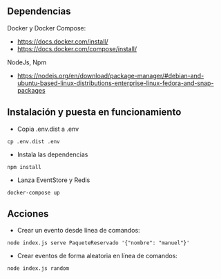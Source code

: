 Dependencias
---
Docker y Docker Compose:
- https://docs.docker.com/install/
- https://docs.docker.com/compose/install/

NodeJs, Npm
- https://nodejs.org/en/download/package-manager/#debian-and-ubuntu-based-linux-distributions-enterprise-linux-fedora-and-snap-packages

Instalación y puesta en funcionamiento
---

- Copia .env.dist a .env
```shell script
cp .env.dist .env
```

- Instala las dependencias
```shell script
npm install
```

- Lanza EventStore y Redis
```shell script
docker-compose up
```

Acciones
---

- Crear un evento desde línea de comandos: 

```shell script
node index.js serve PaqueteReservado '{"nombre": "manuel"}'
```

- Crear eventos de forma aleatoria en línea de comandos:

```shell script
node index.js random
```
